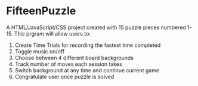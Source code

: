 # FifteenPuzzle

A HTML/JavaScript/CSS project created with 15 puzzle pieces numbered 1-15. This prgram will allow users to:

1. Create Time Trials for recording the fastest time completed
2. Toggle music on/off
3. Choose between 4 different board backgrounds
4. Track number of moves each session takes
5. Switch background at any time and continue current game
6. Congratulate user once puzzle is solved

